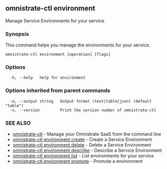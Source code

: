 ## omnistrate-ctl environment

Manage Service Environments for your service

### Synopsis

This command helps you manage the environments for your service.

```
omnistrate-ctl environment [operation] [flags]
```

### Options

```
  -h, --help   help for environment
```

### Options inherited from parent commands

```
  -o, --output string   Output format (text|table|json) (default "table")
  -v, --version         Print the version number of omnistrate-ctl
```

### SEE ALSO

- [omnistrate-ctl](omnistrate-ctl.md) - Manage your Omnistrate SaaS from the command line
- [omnistrate-ctl environment create](omnistrate-ctl_environment_create.md) - Create a Service Environment
- [omnistrate-ctl environment delete](omnistrate-ctl_environment_delete.md) - Delete a Service Environment
- [omnistrate-ctl environment describe](omnistrate-ctl_environment_describe.md) - Describe a Service Environment
- [omnistrate-ctl environment list](omnistrate-ctl_environment_list.md) - List environments for your service
- [omnistrate-ctl environment promote](omnistrate-ctl_environment_promote.md) - Promote a environment
